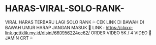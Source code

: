 # HARAS-VIRAL-SOLO-RANK-
VIRAL HARAS TERBARU LAGI SOLO RANK 💦 CEK LINK DI BAWAH   DI BAWAH UMUR HARAP JANGAN MASUK 🔞  LINK : https://clxxx-link.gettklik.my.id/disini/660956224ec62/  ORDER VIDEO  5K / 4 VIDEO 🥵  JAMIN CRT 💦
